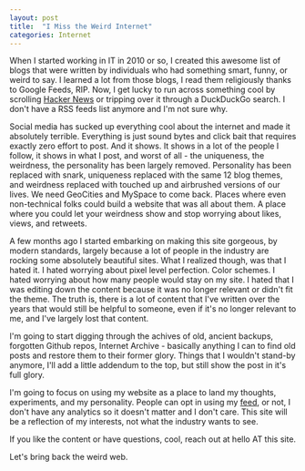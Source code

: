 ```yaml
---
layout: post
title:  "I Miss the Weird Internet"
categories: Internet
---
```


When I started working in IT in 2010 or so, I created this awesome list of blogs that were written by individuals who had something smart, funny, or weird to say. I learned a lot from those blogs, I read them religiously thanks to Google Feeds, RIP. Now, I get lucky to run across something cool by scrolling [Hacker News](news.ycombinator.com) or tripping over it through a DuckDuckGo search. I don't have a RSS feeds list anymore and I'm not sure why. 

Social media has sucked up everything cool about the internet and made it absolutely terrible. Everything is just sound bytes and click bait that requires exactly zero effort to post. And it shows. It shows in a lot of the people I follow, it shows in what I post, and worst of all - the uniqueness, the weirdness, the personality has been largely removed. Personality has been replaced with snark, uniqueness replaced with the same 12 blog themes, and weirdness replaced with touched up and airbrushed versions of our lives. We need GeoCities and MySpace to come back. Places where even non-technical folks could build a website that was all about them. A place where you could let your weirdness show and stop worrying about likes, views, and retweets.

A few months ago I started embarking on making this site gorgeous, by modern standards, largely because a lot of people in the industry are rocking some absolutely beautiful sites. What I realized though, was that I hated it. I hated worrying about pixel level perfection. Color schemes. I hated worrying about how many people would stay on my site. I hated that I was editing down the content because it was no longer relevant or didn't fit the theme. The truth is, there is a lot of content that I've written over the years that would still be helpful to someone, even if it's no longer relevant to me, and I've largely lost that content. 

I'm going to start digging through the achives of old, ancient backups, forgotten Github repos, Internet Archive - basically anything I can to find old posts and restore them to their former glory. Things that I wouldn't stand-by anymore, I'll add a little addendum to the top, but still show the post in it's full glory. 

I'm going to focus on using my website as a place to land my thoughts, experiments, and my personality. People can opt in using my [feed](https://wes.today/feed.xml), or not, I don't have any analytics so it doesn't matter and I don't care. This site will be a reflection of my interests, not what the industry wants to see.

If you like the content or have questions, cool, reach out at hello AT this site.

Let's bring back the weird web.